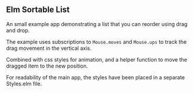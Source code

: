 ## Elm Sortable List

An small example app demonstrating a list that you can
reorder using drag and drop.

The example uses subscriptions to `Mouse.moves` and `Mouse.ups`
to track the drag movement in the vertical axis.

Combined with css styles for animation,
and a helper function to move the dragged item to the new position.

For readability of the main app, the styles have been placed in 
a separate Styles.elm file. 
